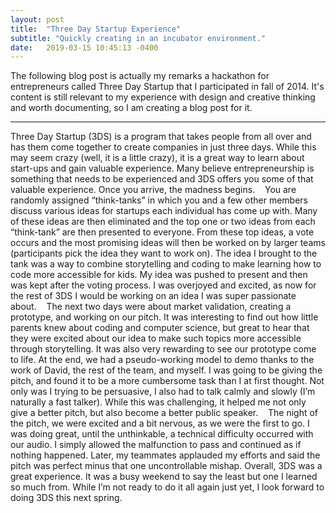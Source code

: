 ```yaml
---
layout: post
title:  "Three Day Startup Experience"
subtitle: "Quickly creating in an incubator environment."
date:   2019-03-15 10:45:13 -0400
---
```


The following blog post is actually my remarks a hackathon for entrepreneurs called Three Day Startup that I participated in fall of 2014. It's content is still relevant to my experience with design and creative thinking and worth documenting, so I am creating a blog post for it.    

- - -

Three Day Startup (3DS) is a program that takes people from all over and has them come together to create companies in just three days. While this may seem crazy (well, it is a little crazy), it is a great way to learn about start-ups and gain valuable experience. Many believe entrepreneurship is something that needs to be experienced and 3DS offers you some of that valuable experience. Once you arrive, the madness begins. 
 
 You are randomly assigned “think-tanks” in which you and a few other members discuss various ideas for startups each individual has come up with. Many of these ideas are then eliminated and the top one or two ideas from each “think-tank” are then presented to everyone. From these top ideas, a vote occurs and the most promising ideas will then be worked on by larger teams (participants pick the idea they want to work on). The idea I brought to the tank was a way to combine storytelling and coding to make learning how to code more accessible for kids. My idea was pushed to present and then was kept after the voting process. I was overjoyed and excited, as now for the rest of 3DS I would be working on an idea I was super passionate about.  
 The next two days were about market validation, creating a prototype, and working on our pitch. It was interesting to find out how little parents knew about coding and computer science, but great to hear that they were excited about our idea to make such topics more accessible through storytelling. It was also very rewarding to see our prototype come to life. At the end, we had a pseudo-working model to demo thanks to the work of David, the rest of the team, and myself. I was going to be giving the pitch, and found it to be a more cumbersome task than I at first thought. Not only was I trying to be persuasive, I also had to talk calmly and slowly (I’m naturally a fast talker). While this was challenging, it helped me not only give a better pitch, but also become a better public speaker.
 
 The night of the pitch, we were excited and a bit nervous, as we were the first to go. I was doing great, until the unthinkable, a technical difficulty occurred with our audio. I simply allowed the malfunction to pass and continued as if nothing happened. Later, my teammates applauded my efforts and said the pitch was perfect minus that one uncontrollable mishap. Overall, 3DS was a great experience. It was a busy weekend to say the least but one I learned so much from. While I’m not ready to do it all again just yet, I look forward to doing 3DS this next spring.
